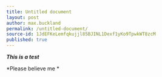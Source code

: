 ```yaml
---
title: Untitled document
layout: post
author: max.buckland
permalink: /untitled-document/
source-id: 1JdEFKeLemfqkujjl85BJINL1Dexf1yKo9TpwkWT8zcM
published: true
---
```

**_This is a test_**

*Please believe me *

